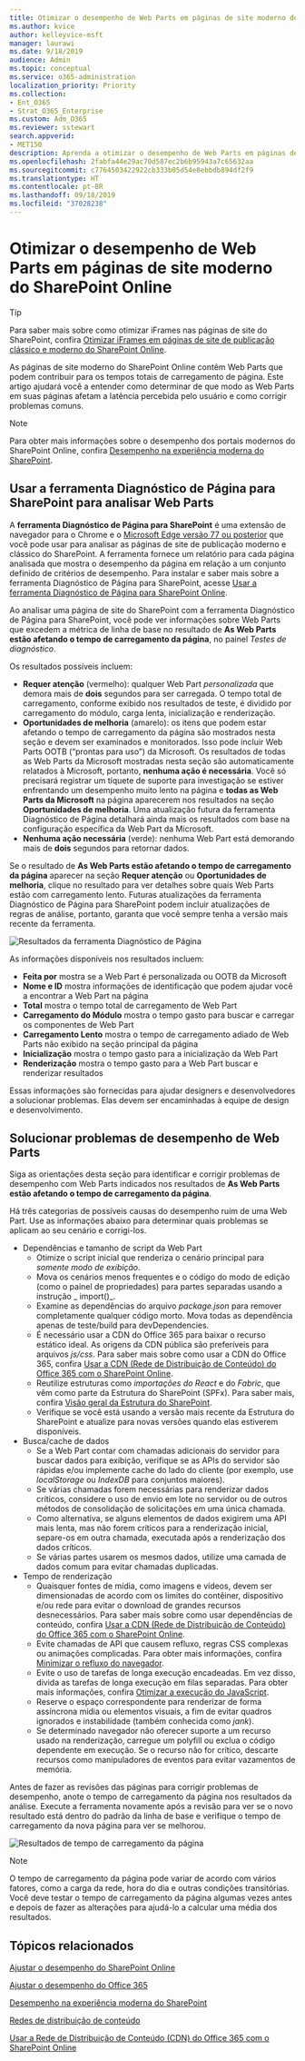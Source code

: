```yaml
---
title: Otimizar o desempenho de Web Parts em páginas de site moderno do SharePoint Online
ms.author: kvice
author: kelleyvice-msft
manager: laurawi
ms.date: 9/18/2019
audience: Admin
ms.topic: conceptual
ms.service: o365-administration
localization_priority: Priority
ms.collection:
- Ent_O365
- Strat_O365_Enterprise
ms.custom: Adm_O365
ms.reviewer: sstewart
search.appverid:
- MET150
description: Aprenda a otimizar o desempenho de Web Parts em páginas de site moderno do SharePoint Online.
ms.openlocfilehash: 2fabfa44e29ac70d587ec2b6b95943a7c65632aa
ms.sourcegitcommit: c7764503422922cb333b05d54e8ebbdb894df2f9
ms.translationtype: HT
ms.contentlocale: pt-BR
ms.lasthandoff: 09/18/2019
ms.locfileid: "37028238"
---
```

# <a name="optimize-web-part-performance-in-sharepoint-online-modern-site-pages"></a>Otimizar o desempenho de Web Parts em páginas de site moderno do SharePoint Online

>[!TIP]
>Para saber mais sobre como otimizar iFrames nas páginas de site do SharePoint, confira [Otimizar iFrames em páginas de site de publicação clássico e moderno do SharePoint Online](modern-iframe-optimization.md).

As páginas de site moderno do SharePoint Online contêm Web Parts que podem contribuir para os tempos totais de carregamento de página. Este artigo ajudará você a entender como determinar de que modo as Web Parts em suas páginas afetam a latência percebida pelo usuário e como corrigir problemas comuns.

>[!NOTE]
>Para obter mais informações sobre o desempenho dos portais modernos do SharePoint Online, confira [Desempenho na experiência moderna do SharePoint](https://docs.microsoft.com/pt-BR/sharepoint/modern-experience-performance).

## <a name="use-the-page-diagnostics-for-sharepoint-tool-to-analyze-web-parts"></a>Usar a ferramenta Diagnóstico de Página para SharePoint para analisar Web Parts

A **ferramenta Diagnóstico de Página para SharePoint** é uma extensão de navegador para o Chrome e o [Microsoft Edge versão 77 ou posterior](https://www.microsoftedgeinsider.com/en-us/download?form=MI13E8&OCID=MI13E8) que você pode usar para analisar as páginas de site de publicação moderno e clássico do SharePoint. A ferramenta fornece um relatório para cada página analisada que mostra o desempenho da página em relação a um conjunto definido de critérios de desempenho. Para instalar e saber mais sobre a ferramenta Diagnóstico de Página para SharePoint, acesse [Usar a ferramenta Diagnóstico de Página para SharePoint Online](page-diagnostics-for-spo.md).

Ao analisar uma página de site do SharePoint com a ferramenta Diagnóstico de Página para SharePoint, você pode ver informações sobre Web Parts que excedem a métrica de linha de base no resultado de **As Web Parts estão afetando o tempo de carregamento da página**, no painel _Testes de diagnóstico_.

Os resultados possíveis incluem:

- **Requer atenção** (vermelho): qualquer Web Part _personalizada_ que demora mais de **dois** segundos para ser carregada. O tempo total de carregamento, conforme exibido nos resultados de teste, é dividido por carregamento do módulo, carga lenta, inicialização e renderização.
- **Oportunidades de melhoria** (amarelo): os itens que podem estar afetando o tempo de carregamento da página são mostrados nesta seção e devem ser examinados e monitorados. Isso pode incluir Web Parts OOTB (“prontas para uso”) da Microsoft. Os resultados de todas as Web Parts da Microsoft mostradas nesta seção são automaticamente relatados à Microsoft, portanto, **nenhuma ação é necessária**. Você só precisará registrar um tíquete de suporte para investigação se estiver enfrentando um desempenho muito lento na página e **todas as Web Parts da Microsoft** na página aparecerem nos resultados na seção **Oportunidades de melhoria**. Uma atualização futura da ferramenta Diagnóstico de Página detalhará ainda mais os resultados com base na configuração específica da Web Part da Microsoft.
- **Nenhuma ação necessária** (verde): nenhuma Web Part está demorando mais de **dois** segundos para retornar dados.

Se o resultado de **As Web Parts estão afetando o tempo de carregamento da página** aparecer na seção **Requer atenção** ou **Oportunidades de melhoria**, clique no resultado para ver detalhes sobre quais Web Parts estão com carregamento lento. Futuras atualizações da ferramenta Diagnóstico de Página para SharePoint podem incluir atualizações de regras de análise, portanto, garanta que você sempre tenha a versão mais recente da ferramenta.

![Resultados da ferramenta Diagnóstico de Página](media/modern-portal-optimization/pagediag-web-part.png)

As informações disponíveis nos resultados incluem:

- **Feita por** mostra se a Web Part é personalizada ou OOTB da Microsoft
- **Nome e ID** mostra informações de identificação que podem ajudar você a encontrar a Web Part na página
- **Total** mostra o tempo total de carregamento de Web Part
- **Carregamento do Módulo** mostra o tempo gasto para buscar e carregar os componentes de Web Part
- **Carregamento Lento** mostra o tempo de carregamento adiado de Web Parts não exibido na seção principal da página
- **Inicialização** mostra o tempo gasto para a inicialização da Web Part
- **Renderização** mostra o tempo gasto para a Web Part buscar e renderizar resultados

Essas informações são fornecidas para ajudar designers e desenvolvedores a solucionar problemas. Elas devem ser encaminhadas à equipe de design e desenvolvimento.

## <a name="remediate-web-part-performance-issues"></a>Solucionar problemas de desempenho de Web Parts

Siga as orientações desta seção para identificar e corrigir problemas de desempenho com Web Parts indicados nos resultados de **As Web Parts estão afetando o tempo de carregamento da página**.

Há três categorias de possíveis causas do desempenho ruim de uma Web Part. Use as informações abaixo para determinar quais problemas se aplicam ao seu cenário e corrigi-los.

- Dependências e tamanho de script da Web Part
  - Otimize o script inicial que renderiza o cenário principal para _somente modo de exibição_.
  - Mova os cenários menos frequentes e o código do modo de edição (como o painel de propriedades) para partes separadas usando a instrução _ import()_.
  - Examine as dependências do arquivo _package.json_ para remover completamente qualquer código morto. Mova todas as dependência apenas de teste/build para devDependencies.
  - É necessário usar a CDN do Office 365 para baixar o recurso estático ideal. As origens da CDN pública são preferíveis para arquivos _js/css_. Para saber mais sobre como usar a CDN do Office 365, confira [Usar a CDN (Rede de Distribuição de Conteúdo) do Office 365 com o SharePoint Online](use-office-365-cdn-with-spo.md).
  - Reutilize estruturas como _importações do React_ e do _Fabric_, que vêm como parte da Estrutura do SharePoint (SPFx). Para saber mais, confira [Visão geral da Estrutura do SharePoint](https://docs.microsoft.com/pt-BR/sharepoint/dev/spfx/sharepoint-framework-overview).
  - Verifique se você está usando a versão mais recente da Estrutura do SharePoint e atualize para novas versões quando elas estiverem disponíveis.
- Busca/cache de dados
  - Se a Web Part contar com chamadas adicionais do servidor para buscar dados para exibição, verifique se as APIs do servidor são rápidas e/ou implemente cache do lado do cliente (por exemplo, use _localStorage_ ou _IndexDB_ para conjuntos maiores).
  - Se várias chamadas forem necessárias para renderizar dados críticos, considere o uso de envio em lote no servidor ou de outros métodos de consolidação de solicitações em uma única chamada.
  - Como alternativa, se alguns elementos de dados exigirem uma API mais lenta, mas não forem críticos para a renderização inicial, separe-os em outra chamada, executada após a renderização dos dados críticos.
  - Se várias partes usarem os mesmos dados, utilize uma camada de dados comum para evitar chamadas duplicadas.
- Tempo de renderização
  - Quaisquer fontes de mídia, como imagens e vídeos, devem ser dimensionadas de acordo com os limites do contêiner, dispositivo e/ou rede para evitar o download de grandes recursos desnecessários. Para saber mais sobre como usar dependências de conteúdo, confira [Usar a CDN (Rede de Distribuição de Conteúdo) do Office 365 com o SharePoint Online](use-office-365-cdn-with-spo.md).
  - Evite chamadas de API que causem refluxo, regras CSS complexas ou animações complicadas. Para obter mais informações, confira [Minimizar o refluxo do navegador](https://developers.google.com/speed/docs/insights/browser-reflow).
  - Evite o uso de tarefas de longa execução encadeadas. Em vez disso, divida as tarefas de longa execução em filas separadas. Para obter mais informações, confira [Otimizar a execução do JavaScript](https://developers.google.com/web/fundamentals/performance/rendering/optimize-javascript-execution).
  - Reserve o espaço correspondente para renderizar de forma assíncrona mídia ou elementos visuais, a fim de evitar quadros ignorados e instabilidade (também conhecida como _jank_).
  - Se determinado navegador não oferecer suporte a um recurso usado na renderização, carregue um polyfill ou exclua o código dependente em execução. Se o recurso não for crítico, descarte recursos como manipuladores de eventos para evitar vazamentos de memória.

Antes de fazer as revisões das páginas para corrigir problemas de desempenho, anote o tempo de carregamento da página nos resultados da análise. Execute a ferramenta novamente após a revisão para ver se o novo resultado está dentro do padrão da linha de base e verifique o tempo de carregamento da nova página para ver se melhorou.

![Resultados de tempo de carregamento da página](media/modern-portal-optimization/pagediag-page-load-time.png)

>[!NOTE]
>O tempo de carregamento da página pode variar de acordo com vários fatores, como a carga da rede, hora do dia e outras condições transitórias. Você deve testar o tempo de carregamento da página algumas vezes antes e depois de fazer as alterações para ajudá-lo a calcular uma média dos resultados.

## <a name="related-topics"></a>Tópicos relacionados

[Ajustar o desempenho do SharePoint Online](tune-sharepoint-online-performance.md)

[Ajustar o desempenho do Office 365](tune-office-365-performance.md)

[Desempenho na experiência moderna do SharePoint](https://docs.microsoft.com/pt-BR/sharepoint/modern-experience-performance.md)

[Redes de distribuição de conteúdo](content-delivery-networks.md)

[Usar a Rede de Distribuição de Conteúdo (CDN) do Office 365 com o SharePoint Online](use-office-365-cdn-with-spo.md)
